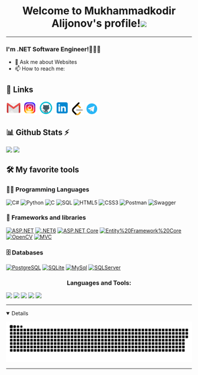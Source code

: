 <h1 align="center">Welcome to Mukhammadkodir Alijonov's profile!<img src="https://media.giphy.com/media/hvRJCLFzcasrR4ia7z/giphy.gif" width="35"></h1>

<hr>

<h3>I'm .NET Software Engineer!👨🏻‍💻</h3>

- 💬 Ask me about Websites
- 📫 How to reach me: 
## 🔗 Links

<p align="left">
  <a title="Gmail" href="mailto:alijonov0608@gmail.com"><img width="40" src="./gfx/icons/gmail.png"></a> 
  <a title="Instagram" href="https://www.instagram.com/mukhammadkodir_alijonov/"><img width="40" src="./gfx/icons/instagram.png"></a> 
  <a title="GitHub" href="https://github.com/mukhammadkodir-alijonov"><img width="40" src="./gfx/icons/github.png"></a> 
  <a title="LinkedIn" href="https://www.linkedin.com/in/mukhammadkodir-alijonov-577472220/"><img width="40" src="./gfx/icons/linkedin.png"></a> 
  <a title="LeetCode" href="https://leetcode.com/mukhammadkodir_alijonov/"><img width="35" src="./gfx/icons/leetcode.svg"></a>
  <a title="Telegram" href="https://t.me/muhammadqodiralijonov"><img width="35" src="./gfx/icons/telegram.svg"></a>
</p>


## 📊 Github Stats ⚡
![](https://github-readme-stats.vercel.app/api?username=mukhammadkodir-alijonov&show_icons=true&theme=tokyonight&border=61dafb&hide_border=true)
![](https://github-readme-streak-stats.herokuapp.com/?user=mukhammadkodir-alijonov&theme=tokyonight&hide_border=true)

## 🛠️ My favorite tools

### 👨‍💻 Programming Languages

![C#](https://img.shields.io/badge/csharp-%2300599C.svg?style=flat&logo=csharp&logoColor=white) ![Python](https://img.shields.io/badge/python-3670A0?style=flat&logo=python&logoColor=ffdd54) ![C](https://img.shields.io/badge/C-%2300599C.svg?style=flat&logo=C&logoColor=white) ![SQL](https://img.shields.io/badge/SQL-%2307405e.svg?style=flat&logo=amazon-dynamodb&logoColor=white) ![HTML5](https://img.shields.io/badge/html5-%23E34F26.svg?style=flat&logo=html5&logoColor=white) ![CSS3](https://img.shields.io/badge/css3-%231572B6.svg?style=flat&logo=css3&logoColor=white) ![Postman](https://img.shields.io/badge/Postman-FF6C37?style=flat&logo=postman&logoColor=white) ![Swagger](https://img.shields.io/badge/-Swagger-%23Clojure?style=flat&logo=swagger&logoColor=white)


### 🧰 Frameworks and libraries

<p>
    <a href="#">
        <img alt="ASP.NET"
             src="https://img.shields.io/badge/ASP.NET-%23013243.svg?style=flat&logo=ASP.NET&logoColor=white"></a>
    <a href="#">
        <img alt=".NET6"
             src="https://img.shields.io/badge/.NET6-%23150458.svg?style=flat&logo=.NET6&logoColor=white"></a>
    <a href="#">
        <img alt="ASP.NET Core"
             src="https://img.shields.io/badge/ASP.NET CORE-%23EE4C2C.svg?style=flat&logo=ASP.NET Core&logoColor=white"/></a>
    <a href="#">
        <img alt="Entity%20Framework%20Core"
             src="https://img.shields.io/badge/Entity%20Framework-092E20?style=flat&logo=Entity%20Framework&logoColor=green"></a>
    <a href="#">
        <img alt="OpenCV"
             src="https://img.shields.io/badge/OpenCV-27338e?style=flat&logo=OpenCV&logoColor=white"/></a>
    <a href="#">
        <img alt="MVC"
             src="https://img.shields.io/badge/MVC-43B02A?style=flat&logo=MVC&logoColor=white"/></a>
</p>

### 🗄️ Databases

<p>
    <a href="#">
        <img alt="PostgreSQL"
             src="https://img.shields.io/badge/PostgreSQL-316192?style=flat&logo=postgresql&logoColor=white"/></a>
    <a href="#">
        <img alt="SQLite"
             src="https://img.shields.io/badge/SQLite-07405E?style=flat&logo=sql&logoColor=white"/></a>
    <a href="#">
        <img alt="MySql"
             src="https://img.shields.io/badge/mysql-DDD7D9?style=flat&logo=mysql&logoColor=black"/></a>
    <a href="#">
        <img alt="SQLServer"
             src="https://img.shields.io/badge/SQL%20Server-a9a9a9?style=flat&logo=amazon-dynamodb&logoColor=white"/></a>
</p>

<h3 align="center">Languages and Tools:</h3>

<p>
    <code><img width="10%" src="https://dotnet.microsoft.com/static/images/redesign/social/square.png"></code>
    <code><img width="11%" src="https://cdn.cdnlogo.com/logos/c/27/c.svg"></code>
    <code><img width="10%" src="https://upload.wikimedia.org/wikipedia/commons/1/18/ISO_C%2B%2B_Logo.svg"></code>
    <code><img width="12%" src="https://img.icons8.com/color/452/c-programming.png"></code>
    <code><img width="10%" src="https://www.vectorlogo.zone/logos/python/python-vertical.svg"></code>
</p>

<p align="center">
    
<hr>
<details open="">
  <p align="center">
   <a href="https://github.com/mukhammadkodir-alijonov/mukhammadkodir-alijonov">
       <img alt="Snake animation" src="https://github.com/mikyll/mikyll/blob/output/github-contribution-grid-snake-dark.svg#gh-dark-mode-only"/>
  </p>
</details>
<hr>
